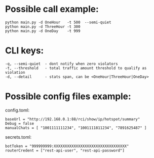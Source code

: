 
# Possible call example:
```
python main.py -d OneHour   -t 500  --semi-quiet
python main.py -d ThreeHour -t 300
python main.py -d OneDay    -t 999
```

# CLI keys:
```
-q, --semi-quiet  - dont notify when zero violators
-t, --threshold   - total traffic amount threshold to qualify as violation
-d, --detail      - stats span, can be <OneHour|ThreeHour|OneDay>
```

# Possible config files example:

config.toml:
```
baseUrl = "http://192.168.0.1:88/rci/show/ip/hotspot/summary"
Debug = false
manualChats = [ "1001111111234", "1001111811234", "7891625487" ]
```

secrets.toml:
```
botToken = "999999999:XXXXXXXXXXXXXXXXXXXXXXXXXXXXXXXXX"
routerCredent = ["rest-api-user", "rest-api-password"]
```
